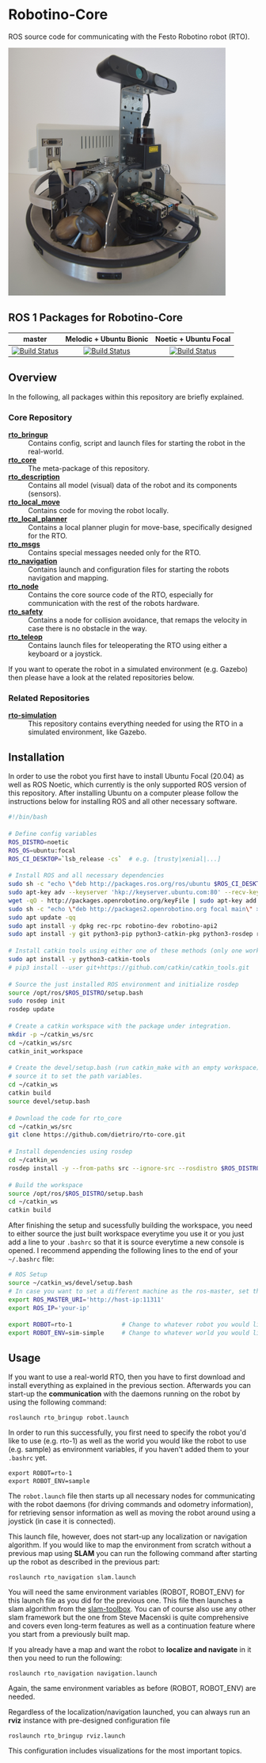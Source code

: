 # Robotino-Core
ROS source code for communicating with the Festo Robotino robot (RTO).

![Robotino (RTO) in the real-world](rto_img_real-world.png "RTO in the real-world")

## ROS 1 Packages for Robotino-Core
|master|Melodic + Ubuntu Bionic|Noetic + Ubuntu Focal|
|:---:|:---:|:---:|
|[![Build Status](https://travis-ci.com/dietriro/rto-core.svg?branch=master)](https://travis-ci.com/dietriro/rto-core)|[![Build Status](https://travis-ci.com/dietriro/rto-core.svg?branch=melodic-devel)](https://travis-ci.com/dietriro/rto-core)|[![Build Status](https://travis-ci.com/dietriro/rto-core.svg?branch=noetic-devel)](https://travis-ci.com/dietriro/rto-core)|

## Overview

In the following, all packages within this repository are briefly explained.

### Core Repository

<dl>
  <dt><strong><a href="https://github.com/dietriro/rto-core/tree/noetic-devel/rto_bringup">rto_bringup</a></strong></dt>
  <dd> Contains config, script and launch files for starting the robot in the real-world. </dd>
  <dt><strong><a href="https://github.com/dietriro/rto-core/tree/noetic-devel/rto_core">rto_core</a></strong></dt>
  <dd> The meta-package of this repository. </dd>
  <dt><strong><a href="https://github.com/dietriro/rto-core/tree/noetic-devel/rto_description">rto_description</a></strong></dt>
  <dd> Contains all model (visual) data of the robot and its components (sensors). </dd>
  <dt><strong><a href="https://github.com/dietriro/rto-core/tree/noetic-devel/rto_local_move">rto_local_move</a></strong></dt>
  <dd> Contains code for moving the robot locally. </dd>
  <dt><strong><a href="https://github.com/dietriro/rto-core/tree/noetic-devel/rto_local_planner">rto_local_planner</a></strong></dt>
  <dd> Contains a local planner plugin for move-base, specifically designed for the RTO. </dd>
  <dt><strong><a href="https://github.com/dietriro/rto-core/tree/noetic-devel/rto_msgs">rto_msgs</a></strong></dt>
  <dd> Contains special messages needed only for the RTO. </dd>
  <dt><strong><a href="https://github.com/dietriro/rto-core/tree/noetic-devel/rto_navigation">rto_navigation</a></strong></dt>
  <dd> Contains launch and configuration files for starting the robots navigation and mapping. </dd>
  <dt><strong><a href="https://github.com/dietriro/rto-core/tree/noetic-devel/rto_node">rto_node</a></strong></dt>
  <dd> Contains the core source code of the RTO, especially for communication with the rest of the robots hardware. </dd>
  <dt><strong><a href="https://github.com/dietriro/rto-core/tree/noetic-devel/rto_safety">rto_safety</a></strong></dt>
  <dd> Contains a node for collision avoidance, that remaps the velocity in case there is no obstacle in the way. </dd>
  <dt><strong><a href="https://github.com/dietriro/rto-core/tree/noetic-devel/rto_teleop">rto_teleop</a></strong></dt>
  <dd> Contains launch files for teleoperating the RTO using either a keyboard or a joystick. </dd>
</dl>

If you want to operate the robot in a simulated environment (e.g. Gazebo) then please have a look at the related repositories below.

### Related Repositories

<dl>
  <dt><strong><a href="https://github.com/dietriro/rto-simulation">rto-simulation</a></strong></dt>
  <dd> This repository contains everything needed for using the RTO in a simulated environment, like Gazebo. </dd>
</dl>

## Installation

In order to use the robot you first have to install Ubuntu Focal (20.04) as well as ROS Noetic, which currently is the only supported ROS version of this repository. After installing Ubuntu on a computer please follow the instructions below for installing ROS and all other necessary software.

```bash
#!/bin/bash

# Define config variables
ROS_DISTRO=noetic 
ROS_OS=ubuntu:focal
ROS_CI_DESKTOP=`lsb_release -cs`  # e.g. [trusty|xenial|...]

# Install ROS and all necessary dependencies
sudo sh -c "echo \"deb http://packages.ros.org/ros/ubuntu $ROS_CI_DESKTOP main\" > /etc/apt/sources.list.d/ros-latest.list"
sudo apt-key adv --keyserver 'hkp://keyserver.ubuntu.com:80' --recv-key C1CF6E31E6BADE8868B172B4F42ED6FBAB17C654
wget -qO - http://packages.openrobotino.org/keyFile | sudo apt-key add -
sudo sh -c "echo \"deb http://packages2.openrobotino.org focal main\" > /etc/apt/sources.list.d/openrobotino.list"
sudo apt update -qq
sudo apt install -y dpkg rec-rpc robotino-dev robotino-api2 
sudo apt install -y git python3-pip python3-catkin-pkg python3-rosdep ros-$ROS_DISTRO-ros-base

# Install catkin tools using either one of these methods (only one works ususally, try it out in the worst case)
sudo apt install -y python3-catkin-tools
# pip3 install --user git+https://github.com/catkin/catkin_tools.git

# Source the just installed ROS environment and initialize rosdep
source /opt/ros/$ROS_DISTRO/setup.bash
sudo rosdep init
rosdep update

# Create a catkin workspace with the package under integration.
mkdir -p ~/catkin_ws/src
cd ~/catkin_ws/src
catkin_init_workspace

# Create the devel/setup.bash (run catkin_make with an empty workspace) and
# source it to set the path variables.
cd ~/catkin_ws
catkin build
source devel/setup.bash

# Download the code for rto_core
cd ~/catkin_ws/src
git clone https://github.com/dietriro/rto-core.git

# Install dependencies using rosdep
cd ~/catkin_ws
rosdep install -y --from-paths src --ignore-src --rosdistro $ROS_DISTRO --os=$ROS_OS

# Build the workspace
source /opt/ros/$ROS_DISTRO/setup.bash
cd ~/catkin_ws
catkin build
```

After finishing the setup and sucessfully building the workspace, you need to either source the just built workspace everytime you use it or you just add a line to your `.bashrc` so that it is source everytime a new console is opened. I recommend appending the following lines to the end of your `~/.bashrc` file:

```bash
# ROS Setup
source ~/catkin_ws/devel/setup.bash
# In case you want to set a different machine as the ros-master, set the ROS_MASTER_URI as well as ROS_IP to enable communication
export ROS_MASTER_URI='http://host-ip:11311'      
export ROS_IP='your-ip'                             

export ROBOT=rto-1              # Change to whatever robot you would like to use
export ROBOT_ENV=sim-simple     # Change to whatever world you would like to use
```

## Usage

If you want to use a real-world RTO, then you have to first download and install everything as explained in the previous section. Afterwards you can start-up the **communication** with the daemons running on the robot by using the following command:

    roslaunch rto_bringup robot.launch

In order to run this successfully, you first need to specify the robot you'd like to use (e.g. rto-1) as well as the world you would like the robot to use (e.g. sample) as environment variables, if you haven't added them to your `.bashrc` yet.

    export ROBOT=rto-1
    export ROBOT_ENV=sample

The `robot.launch` file then starts up all necessary nodes for communicating with the robot daemons (for driving commands and odometry information), for retrieving sensor information as well as moving the robot around using a joystick (in case it is connected). 

This launch file, however, does not start-up any localization or navigation algorithm. If you would like to map the environment from scratch without a previous map using **SLAM** you can run the following command after starting up the robot as described in the previous part:

    roslaunch rto_navigation slam.launch

You will need the same environment variables (ROBOT, ROBOT_ENV) for this launch file as you did for the previous one. This file then launches a slam algorithm from the [slam-toolbox](https://github.com/SteveMacenski/slam_toolbox). You can of course also use any other slam framework but the one from Steve Macenski is quite comprehensive and covers even long-term features as well as a continuation feature where you start from a previously built map.

If you already have a map and want the robot to **localize and navigate** in it then you need to run the following:

    roslaunch rto_navigation navigation.launch

Again, the same environment variables as before (ROBOT, ROBOT_ENV) are needed. 

Regardless of the localization/navigation launched, you can always run an **rviz** instance with pre-designed configuration file

    roslaunch rto_bringup rviz.launch

This configuration includes visualizations for the most important topics.
